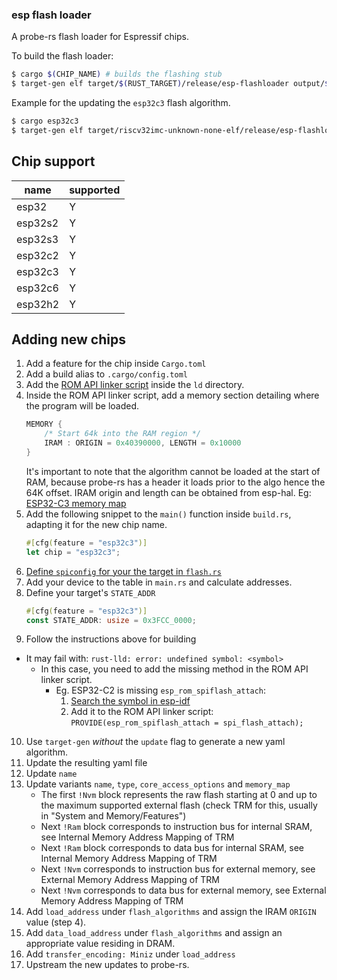 ### esp flash loader

A probe-rs flash loader for Espressif chips.

To build the flash loader:

```bash
$ cargo $(CHIP_NAME) # builds the flashing stub
$ target-gen elf target/$(RUST_TARGET)/release/esp-flashloader output/$(CHIP_NAME).yaml --update --name $(CHIP_NAME)-flashloader
```

Example for the updating the `esp32c3` flash algorithm.

```bash
$ cargo esp32c3
$ target-gen elf target/riscv32imc-unknown-none-elf/release/esp-flashloader output/esp32c3.yaml --update --name esp32c3-flashloader
```

## Chip support

| name    | supported |
| ------- | --------- |
| esp32   | Y         |
| esp32s2 | Y         |
| esp32s3 | Y         |
| esp32c2 | Y         |
| esp32c3 | Y         |
| esp32c6 | Y         |
| esp32h2 | Y         |

## Adding new chips

1. Add a feature for the chip inside `Cargo.toml`
2. Add a build alias to `.cargo/config.toml`
3. Add the [ROM API linker script](https://github.com/search?q=repo%3Aespressif%2Fesp-idf++path%3A*rom.api.ld&type=code) inside the `ld` directory.
4. Inside the ROM API linker script, add a memory section detailing where the program will be loaded.
    ```c
    MEMORY {
        /* Start 64k into the RAM region */
        IRAM : ORIGIN = 0x40390000, LENGTH = 0x10000
    }
    ```
    It's important to note that the algorithm cannot be loaded at the start of RAM, because probe-rs has a header it loads prior to the algo hence the 64K offset.
    IRAM origin and length can be obtained from esp-hal. Eg: [ESP32-C3 memory map](https://github.com/esp-rs/esp-hal/blob/ff80b69183739d04d1cb154b8232be01c0b26fd9/esp32c3-hal/ld/db-esp32c3-memory.x#L5-L22)
5. Add the following snippet to the `main()` function inside `build.rs`, adapting it for the new chip name.
    ```rust
    #[cfg(feature = "esp32c3")]
    let chip = "esp32c3";
    ```
6. [Define `spiconfig` for your the target in `flash.rs`](https://github.com/search?q=repo%3Aespressif%2Fesp-idf+ets_efuse_get_spiconfig+path%3A*c3*&type=code)
7. Add your device to the table in `main.rs` and calculate addresses.
8. Define your target's `STATE_ADDR`
    ```rust
    #[cfg(feature = "esp32c3")]
    const STATE_ADDR: usize = 0x3FCC_0000;
    ```
9. Follow the instructions above for building
  - It may fail with: `rust-lld: error: undefined symbol: <symbol>`
    - In this case, you need to add the missing method in the ROM API linker script.
      - Eg. ESP32-C2 is missing `esp_rom_spiflash_attach`:
        1. [Search the symbol in esp-idf](https://github.com/search?q=repo%3Aespressif%2Fesp-idf+esp_rom_spiflash_attach+path%3A*c2*&type=code)
        2. Add it to the ROM API linker script: `PROVIDE(esp_rom_spiflash_attach = spi_flash_attach);`
10. Use `target-gen` _without_ the `update` flag to generate a new yaml algorithm.
11. Update the resulting yaml file
   1. Update `name`
   2. Update variants `name`, `type`, `core_access_options` and `memory_map`
      - The first `!Nvm`  block represents the raw flash starting at 0 and up to the maximum supported external flash (check TRM for this, usually in "System and Memory/Features")
      - Next `!Ram` block corresponds to instruction bus for internal SRAM, see Internal Memory Address Mapping of TRM
      - Next `!Ram` block corresponds to data bus for internal SRAM, see Internal Memory Address Mapping of TRM
      - Next `!Nvm` corresponds to instruction bus for external memory, see External Memory Address Mapping of TRM
      - Next `!Nvm` corresponds to data bus for external memory, see External Memory Address Mapping of TRM
   3. Add `load_address` under `flash_algorithms` and assign the IRAM `ORIGIN` value (step 4).
   4. Add `data_load_address` under `flash_algorithms` and assign an appropriate value residing in DRAM.
   4. Add `transfer_encoding: Miniz` under `load_address`
12. Upstream the new updates to probe-rs.
